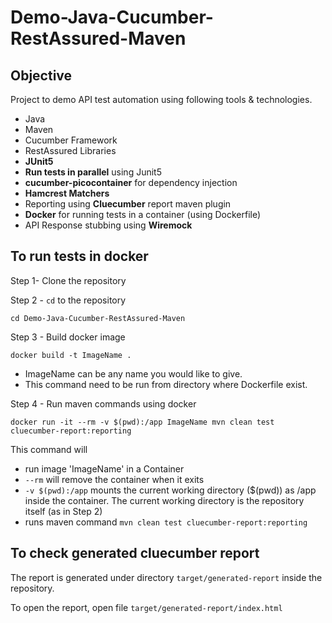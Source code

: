 # Demo-Java-Cucumber-RestAssured-Maven

## Objective
Project to demo API test automation using following tools & technologies.

- Java
- Maven
- Cucumber Framework
- RestAssured Libraries
- **JUnit5**
- **Run tests in parallel** using Junit5
- **cucumber-picocontainer** for dependency injection
- **Hamcrest Matchers**
- Reporting using **Cluecumber** report maven plugin
- **Docker** for running tests in a container (using Dockerfile)
- API Response stubbing using **Wiremock**


## To run tests in docker

Step 1- Clone the repository

Step 2 - `cd` to the repository
```shell
cd Demo-Java-Cucumber-RestAssured-Maven
```

Step 3 - Build docker image
```shell
docker build -t ImageName .
```
- ImageName can be any name you would like to give.
- This command need to be run from directory where Dockerfile exist.

Step 4 - Run maven commands using docker
```shell
docker run -it --rm -v $(pwd):/app ImageName mvn clean test cluecumber-report:reporting
```
This command will
- run image 'ImageName' in a Container
- `--rm` will remove the container when it exits
- `-v $(pwd):/app` mounts the current working directory ($(pwd)) as /app inside the container. 
The current working directory is the repository itself (as in Step 2)
- runs maven command `mvn clean test cluecumber-report:reporting`

## To check generated cluecumber report

The report is generated under directory `target/generated-report` inside the repository. 

To open the report, open file `target/generated-report/index.html`